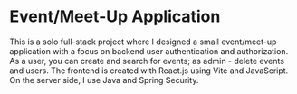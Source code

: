 # Event/Meet-Up Application
This is a solo full-stack project where I designed a small event/meet-up application with a focus on backend user authentication and authorization. As a user, you can create and search for events; as admin - delete events and users. The frontend is created with React.js using Vite and JavaScript. On the server side, I use Java and Spring Security.
